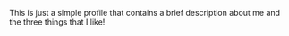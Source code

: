This is just a simple profile that contains a brief description about me and the three things that I like!
